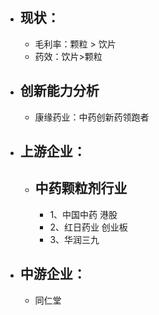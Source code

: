 - ## 现状：
	- 毛利率：颗粒 > 饮片
	- 药效：饮片>颗粒
- ## 创新能力分析
	- 康缘药业：中药创新药领跑者
- ## 上游企业：
	- ## 中药颗粒剂行业
		- 1、中国中药   港股
		- 2、红日药业 创业板
		- 3、华润三九
- ## 中游企业：
	- 同仁堂